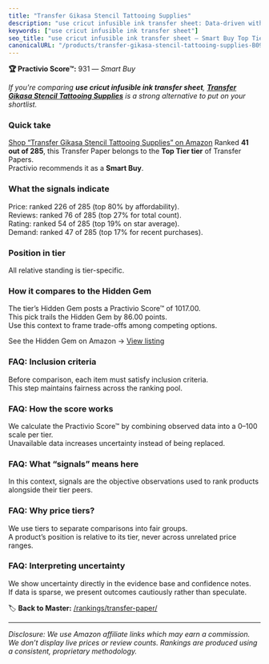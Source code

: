 ```yaml
---
title: "Transfer Gikasa Stencil Tattooing Supplies"
description: "use cricut infusible ink transfer sheet: Data-driven within Top Tier ranking using the Practivio Score™. Positioned by quality, value, demand, findability, mom…"
keywords: ["use cricut infusible ink transfer sheet"]
seo_title: "use cricut infusible ink transfer sheet — Smart Buy Top Tier (2025)"
canonicalURL: "/products/transfer-gikasa-stencil-tattooing-supplies-B097R4DG2R/"
---
```


**🏆 Practivio Score™:** 931 — _Smart Buy_


*If you're comparing **use cricut infusible ink transfer sheet**, **[Transfer Gikasa Stencil Tattooing Supplies](https://www.amazon.com/dp/B097R4DG2R?tag=practivio-20)** is a strong alternative to put on your shortlist.*
### Quick take
[Shop “Transfer Gikasa Stencil Tattooing Supplies” on Amazon](https://www.amazon.com/dp/B097R4DG2R?tag=practivio-20)
Ranked **41 out of 285**, this Transfer Paper belongs to the **Top Tier tier** of Transfer Papers.  
Practivio recommends it as a **Smart Buy**.

### What the signals indicate
Price: ranked 226 of 285 (top 80% by affordability).  
Reviews: ranked 76 of 285 (top 27% for total count).  
Rating: ranked 54 of 285 (top 19% on star average).  
Demand: ranked 47 of 285 (top 17% for recent purchases).

### Position in tier
All relative standing is tier-specific.

### How it compares to the Hidden Gem
The tier’s Hidden Gem posts a Practivio Score™ of 1017.00.  
This pick trails the Hidden Gem by 86.00 points.  
Use this context to frame trade-offs among competing options.  

See the Hidden Gem on Amazon → [View listing](https://www.amazon.com/dp/B074FXL9KD?tag=practivio-20)

### FAQ: Inclusion criteria
Before comparison, each item must satisfy inclusion criteria.  
This step maintains fairness across the ranking pool.

### FAQ: How the score works
We calculate the Practivio Score™ by combining observed data into a 0–100 scale per tier.  
Unavailable data increases uncertainty instead of being replaced.

### FAQ: What “signals” means here
In this context, signals are the objective observations used to rank products alongside their tier peers.

### FAQ: Why price tiers?
We use tiers to separate comparisons into fair groups.  
A product’s position is relative to its tier, never across unrelated price ranges.

### FAQ: Interpreting uncertainty
We show uncertainty directly in the evidence base and confidence notes.  
If data is sparse, we present outcomes cautiously rather than speculate.


🏷️ **Back to Master:** [/rankings/transfer-paper/](/rankings/transfer-paper/)

---
_Disclosure: We use Amazon affiliate links which may earn a commission. We don’t display live prices or review counts. Rankings are produced using a consistent, proprietary methodology._
